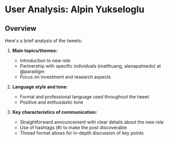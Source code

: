 # User Analysis: Alpin Yukseloglu

## Overview

Here's a brief analysis of the tweets:

1. **Main topics/themes:**
   - Introduction to new role
   - Partnership with specific individuals (matthuang, alanapalmedo) at @paradigm
   - Focus on investment and research aspects

2. **Language style and tone:**
   - Formal and professional language used throughout the tweet
   - Positive and enthusiastic tone

3. **Key characteristics of communication:**
   - Straightforward announcement with clear details about the new role
   - Use of hashtags (#) to make the post discoverable
   - Thread format allows for in-depth discussion of key points